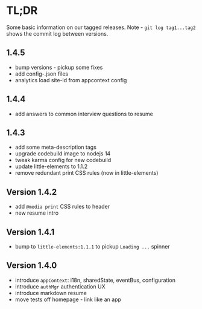 # TL;DR

Some basic information on our tagged releases.
Note - `git log tag1...tag2` shows the commit log between versions.

## 1.4.5

* bump versions - pickup some fixes
* add config-.json files
* analytics load site-id from appcontext config

## 1.4.4

* add answers to common interview questions to resume

## 1.4.3

* add some meta-description tags
* upgrade codebuild image to nodejs 14
* tweak karma config for new codebuild
* update little-elements to 1.1.2
* remove redundant print CSS rules (now in little-elements)

## Version 1.4.2

* add `@media print` CSS rules to header
* new resume intro

## Version 1.4.1

* bump to `little-elements:1.1.1` to pickup `Loading ...` spinner

## Version 1.4.0

* introduce `appContext`: i18n, sharedState, eventBus, configuration
* introduce `authMgr` authentication UX
* introduce markdown resume
* move tests off homepage - link like an app


